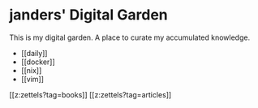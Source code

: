 # janders' Digital Garden

This is my digital garden. A place to curate my accumulated knowledge.

- [[daily]]
- [[docker]]
- [[nix]]
- [[vim]]

[[z:zettels?tag=books]]
[[z:zettels?tag=articles]]
